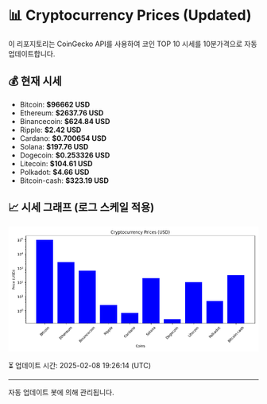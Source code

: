 
# 📊 Cryptocurrency Prices (Updated)

이 리포지토리는 CoinGecko API를 사용하여 코인 TOP 10 시세를 10분가격으로 자동 업데이트합니다.

## 💰 현재 시세
- Bitcoin: **$96662 USD**
- Ethereum: **$2637.76 USD**
- Binancecoin: **$624.84 USD**
- Ripple: **$2.42 USD**
- Cardano: **$0.700654 USD**
- Solana: **$197.76 USD**
- Dogecoin: **$0.253326 USD**
- Litecoin: **$104.61 USD**
- Polkadot: **$4.66 USD**
- Bitcoin-cash: **$323.19 USD**

## 📈 시세 그래프 (로그 스케일 적용)
![Crypto Prices](crypto_prices.png)

⏳ 업데이트 시간: 2025-02-08 19:26:14 (UTC)

---
자동 업데이트 봇에 의해 관리됩니다.
